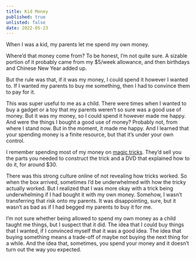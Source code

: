 ```yaml
---
title: Kid Money
published: true
unlisted: false
date: 2022-05-23
---
```


When I was a kid, my parents let me spend my own money.

Where’d that money come from? To be honest, I’m not quite sure. A sizable portion of it probably came from my $5/week allowance, and then birthdays and Chinese New Year added up.

But the rule was that, if it was my money, I could spend it however I wanted to. If I wanted my parents to buy me something, then I had to convince them to pay for it.

This was super useful to me as a child. There were times when I wanted to buy a gadget or a toy that my parents weren’t so sure was a good use of money. But it was my money, so I could spend it however made me happy. And were the things I bought a good use of money? Probably not, from where I stand now. But in the moment, it made me happy. And I learned that your spending money is a finite resource, but that it’s under your own control.

I remember spending most of my money on [magic tricks](/strong-hobbies). They’d sell you the parts you needed to construct the trick and a DVD that explained how to do it, for around $30.

There was this strong culture online of not revealing how tricks worked. So when the box arrived, sometimes I’d be underwhelmed with how the tricky actually worked. But I realized that I was more okay with a trick being underwhelming if I had bought it with my own money. Somehow, I wasn’t transferring that risk onto my parents. It was disappointing, sure, but it wasn’t as bad as if I had begged my parents to buy it for me.

I’m not sure whether being allowed to spend my own money as a child taught me things, but I suspect that it did. The idea that I could buy things that I wanted, if I convinced myself that it was a good idea. The idea that buying something means a trade-off of maybe not buying the next thing for a while. And the idea that, sometimes, you spend your money and it doesn’t turn out the way you expected.
